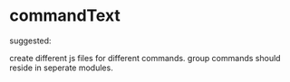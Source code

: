 # commandText

suggested:

create different js files for different commands. group commands should reside in seperate modules.
